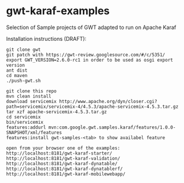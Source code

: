gwt-karaf-examples
==================

Selection of Sample projects of GWT adapted to run on Apache Karaf


Installation instructions (DRAFT):
```
git clone gwt 
git patch with https://gwt-review.googlesource.com/#/c/5351/
export GWT_VERSION=2.6.0-rc1 in order to be used as osgi export version
ant dist
cd maven
./push-gwt.sh

git clone this repo
mvn clean install
download servicemix http://www.apache.org/dyn/closer.cgi?path=servicemix/servicemix-4/4.5.3/apache-servicemix-4.5.3.tar.gz
tar xzf apache-servicemix-4.5.3.tar.gz
cd servicemix
bin/servicemix
features:addurl mvn:com.google.gwt.samples.karaf/features/1.0.0-SNAPSHOT/xml/features
features:install gwt-samples-<tab> to show availabel feature

open from your browser one of the examples:
http://localhost:8181/gwt-karaf-starter/
http://localhost:8181/gwt-karaf-validation/
http://localhost:8181/gwt-karaf-dynatable/
http://localhost:8181/gwt-karaf-dynatablerf/
http://localhost:8181/gwt-karaf-mobilewebapp/
```
